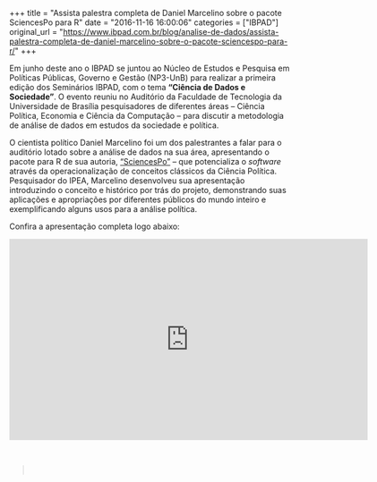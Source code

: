 +++
title = "Assista palestra completa de Daniel Marcelino sobre o pacote SciencesPo para R"
date = "2016-11-16 16:00:06"
categories = ["IBPAD"]
original_url = "https://www.ibpad.com.br/blog/analise-de-dados/assista-palestra-completa-de-daniel-marcelino-sobre-o-pacote-sciencespo-para-r/"
+++

<p>
Em junho deste ano o IBPAD se juntou ao Núcleo de Estudos e Pesquisa em
Políticas Públicas, Governo e Gestão (NP3-UnB) para realizar a primeira
edição dos Seminários IBPAD, com o tema <strong>“Ciência de Dados e
Sociedade”</strong>. O evento reuniu no Auditório da Faculdade de
Tecnologia da Universidade de Brasília pesquisadores de diferentes áreas
– Ciência Política, Economia e Ciência da Computação – para discutir a
metodologia de análise de dados em estudos da sociedade e política.
</p>
<p>
O cientista político Daniel Marcelino foi um dos palestrantes a falar
para o auditório lotado sobre a análise de dados na sua área,
apresentando o pacote para R de sua autoria,
<a href="https://cran.r-project.org/web/packages/SciencesPo/index.html" target="_blank">“SciencesPo”</a>
– que potencializa o <em>software</em> através da operacionalização de
conceitos clássicos da Ciência Política. Pesquisador do IPEA, Marcelino
desenvolveu sua apresentação introduzindo o conceito e histórico por
trás do projeto, demonstrando suas aplicações e apropriações por
diferentes públicos do mundo inteiro e exemplificando alguns usos para a
análise política.
</p>
<p>
Confira a apresentação completa logo abaixo:
</p>
<p>
<iframe src="https://www.youtube.com/embed/oCYWNQ6e4LQ?rel=0" width="640" height="360" frameborder="0" allowfullscreen="allowfullscreen">
</iframe>
</p>
<p>
 
</p>
<blockquote>
<p>
 
</p>
</blockquote>

